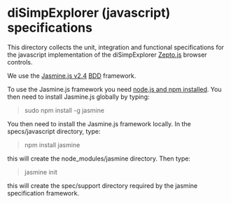 # diSimpExplorer (javascript) specifications

This directory collects the unit, integration and functional 
specifications for the javascript implementation of the diSimpExplorer 
[Zepto.js](http://zeptojs.com/) browser controls.

We use the [Jasmine.js 
v2.4](http://jasmine.github.io/2.4/introduction.html) 
[BDD](https://en.wikipedia.org/wiki/Behavior-driven_development) 
framework.

To use the Jasmine.js framework you need [node.js and npm 
installed](https://nodejs.org/en/). You then need to install Jasmine.js 
globally by typing:

> sudo npm install -g jasmine

You then need to install the Jasmine.js framework locally. In the 
specs/javascript directory, type:

> npm install jasmine

this will create the node_modules/jasmine directory. Then type:

> jasmine init

this will create the spec/support directory required by the jasmine 
specification framework.

